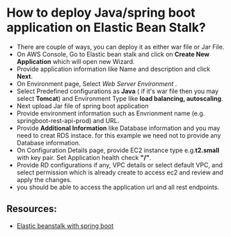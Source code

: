 # How to deploy Java/spring boot application on Elastic Bean Stalk?
  * There are couple of ways, you can deploy it as either war file or  Jar File.
  * On AWS Console, Go to Elastic bean stalk and click on **Create New Application** which will open new Wizard.
  * Provide application information like Name and description and click **Next**.
  * On Environment page, Select *Web Server Environment* .
  * Select Predefined configurations as **Java** ( if it's war file then you may select **Tomcat**) and Environment Type like **load balancing, autoscaling**.
  * Next upload Jar file of spring boot application
  * Provide environment information such as Envrionment name (e.g. springboot-rest-api-prod) and URL.
  * Provide **Additional Information** like Database information and you may need to creat RDS instace. for this example we need not to provide any Database information.
  * On Configuration Details page, provide EC2 instance type e.g.**t2.small** with key pair. Set Application health check **"/"**.
  * Provide RD configurations if any, VPC details or select default VPC, and select permission which is already create to access ec2 and review and apply the changes.
  * you should be able to access the application url and all rest endpoints. 

## Resources:
  * [Elastic beanstalk with spring boot](https://aws.amazon.com/blogs/devops/deploying-a-spring-boot-application-on-aws-using-aws-elastic-beanstalk/)
